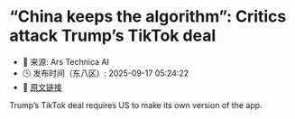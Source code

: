 # “China keeps the algorithm”: Critics attack Trump’s TikTok deal
- 📅 来源: Ars Technica AI
- 🕒 发布时间（东八区）: 2025-09-17 05:24:22
- 🔗 [原文链接](https://arstechnica.com/tech-policy/2025/09/china-keeps-the-algorithm-critics-attack-trumps-tiktok-deal/)

Trump’s TikTok deal requires US to make its own version of the app.